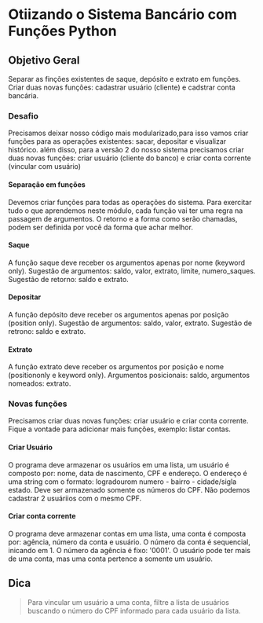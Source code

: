 # Otiizando o Sistema Bancário com Funções Python

## Objetivo Geral
Separar as finções existentes de saque, depósito e extrato em funções. Criar duas novas funções: cadastrar usuário (cliente) e cadstrar conta bancária.

### Desafio
Precisamos deixar nosso código mais modularizado,para isso vamos criar funções para as operações existentes: sacar, depositar e visualizar histórico. além disso, para a versão 2 do nosso sistema precisamos criar duas novas funções: criar usuário (cliente do banco) e criar conta corrente (vincular com usuário)

#### Separação em funções
Devemos criar funções para todas as operações do sistema. Para exercitar tudo o que aprendemos neste módulo, cada função vai ter uma regra na passagem de argumentos. O retorno e a forma como serão chamadas, podem ser definida por você da forma que achar melhor.

#### Saque
A função saque deve receber os argumentos apenas por nome (keyword only). Sugestão de argumentos: saldo, valor, extrato, limite, numero_saques. Sugestão de retorno: saldo e extrato.

#### Depositar
A função depósito deve receber os argumentos apenas por posição (position only). Sugestão de argumentos: saldo, valor, extrato. Sugestão de retrono: saldo e extrato.

#### Extrato
A função extrato deve receber os argumentos por posição e nome (positiononly e keyword only). Argumentos posicionais: saldo, argumentos nomeados: extrato.

### Novas funções
Precisamos criar duas novas funções: criar usuário e criar conta corrente. Fique a vontade para adicionar mais funções, exemplo: listar contas.

#### Criar Usuário
O programa deve armazenar os usuários em uma lista, um usuário é composto por: nome, data de nascimento, CPF e endereço. O endereço é uma string com o formato: logradourom numero - bairro - cidade/sigla estado. Deve ser armazenado somente os números do CPF. Não podemos cadastrar 2 usuáriios com o mesmo CPF.

#### Criar conta corrente
O programa deve armazenar contas em uma lista, uma conta é composta por: agência, número da conta e usuário. O número da conta é sequencial, inicando em 1. O número da agência é fixo: '0001'. O usuário pode ter mais de uma conta, mas uma conta pertence a somente um usuário.

 ## Dica
> Para vincular um usuário a uma conta, filtre a lista de usuários buscando o número do CPF informado para cada usuário da lista.

